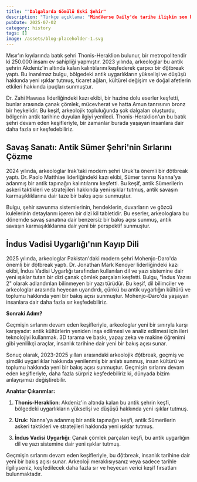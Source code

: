 ```yaml
---
title: ""Dalgalarda Gömülü Eski Şehir"
description: "Türkçe açıklama: "MindVerse Daily'de tarihe ilişkin son keşifler ve analizler keşfedin."
pubDate: 2025-07-02
category: history
tags: []
image: /assets/blog-placeholder-1.svg
---
```


Mısır'ın kıyılarında batık şehri Thonis-Heraklion bulunur, bir metropolitendir ki 250.000 insanı ev sahipliği yapmıştır. 2023 yılında, arkeologlar bu antik şehrin Akdeniz'in altında kalan kalıntılarını keşfederek çarpıcı bir độtbreak yaptı. Bu inanılmaz bulgu, bölgedeki antik uygarlıkların yükselişi ve düşüşü hakkında yeni ışıklar tutmuş, ticaret ağları, kültürel değişim ve doğal afetlerin etkileri hakkında ipuçları sunmuştur.

Dr. Zahi Hawass liderliğindeki kazı ekibi, bir hazine dolu eserler keşfetti, bunlar arasında çanak çömlek, mücevherat ve hatta Amun tanrısının bronz bir heykelidir. Bu keşif, arkeolojik topluluğunda şok dalgaları oluşturdu, bölgenin antik tarihine duyulan ilgiyi yeniledi. Thonis-Heraklion'un bu batık şehri devam eden keşifleriyle, bir zamanlar burada yaşayan insanlara dair daha fazla sır keşfedebiliriz.

## **Savaş Sanatı: Antik Sümer Şehri'nin Sırlarını Çözme**

2024 yılında, arkeologlar Irak'taki modern şehri Uruk'ta önemli bir độtbreak yaptı. Dr. Paolo Matthiae liderliğindeki kazı ekibi, Sümer tanrısı Nanna'ya adanmış bir antik tapınağın kalıntılarını keşfetti. Bu keşif, antik Sümerilerin askeri taktikleri ve stratejileri hakkında yeni ışıklar tutmuş, antik savaşın karmaşıklıklarına dair taze bir bakış açısı sunmuştur.

Bulgu, şehir savunma sistemlerinin, hendeklerin, duvarların ve gözcü kulelerinin detaylarını içeren bir dizi kil tabletidir. Bu eserler, arkeologlara bu dönemde savaş sanatına dair benzersiz bir bakış açısı sunmuş, antik savaşın karmaşıklıklarına dair yeni bir perspektif sunmuştur.

## **İndus Vadisi Uygarlığı'nın Kayıp Dili**

2025 yılında, arkeologlar Pakistan'daki modern şehri Mohenjo-Daro'da önemli bir độtbreak yaptı. Dr. Jonathan Mark Kenoyer liderliğindeki kazı ekibi, İndus Vadisi Uygarlığı tarafından kullanılan dil ve yazı sistemine dair yeni ışıklar tutan bir dizi çanak çömlek parçaları keşfetti. Bulgu, "İndus Yazısı 2" olarak adlandırılan bilinmeyen bir yazı türüdür. Bu keşif, dil bilimciler ve arkeologlar arasında heyecan uyandırdı, çünkü bu antik uygarlığın kültürü ve toplumu hakkında yeni bir bakış açısı sunmuştur. Mohenjo-Daro'da yaşayan insanlara dair daha fazla sır keşfedebiliriz.

**Sonraki Adım?**

Geçmişin sırlarını devam eden keşifleriyle, arkeologlar yeni bir sınıryla karşı karşıyadır: antik kültürlerin yeniden inşa edilmesi ve analiz edilmesi için ileri teknolojiyi kullanmak. 3D tarama ve baskı, yapay zeka ve makine öğrenimi gibi yenilikçi araçlar, insanlık tarihine dair yeni bir bakış açısı sunar.

Sonuç olarak, 2023-2025 yılları arasındaki arkeolojik độtbreak, geçmiş ve şimdiki uygarlıklar hakkında yenilenmiş bir anlatı sunmuş, insan kültürü ve toplumu hakkında yeni bir bakış açısı sunmuştur. Geçmişin sırlarını devam eden keşifleriyle, daha fazla sürpriz keşfedebiliriz ki, dünyada bizim anlayışımızı değiştirebilir.

**Anahtar Çıkarımlar:**

1. **Thonis-Heraklion**: Akdeniz'in altında kalan bu antik şehrin keşfi, bölgedeki uygarlıkların yükselişi ve düşüşü hakkında yeni ışıklar tutmuş.

2. **Uruk**: Nanna'ya adanmış bir antik tapınağın keşfi, antik Sümerilerin askeri taktikleri ve stratejileri hakkında yeni ışıklar tutmuş.

3. **İndus Vadisi Uygarlığı**: Çanak çömlek parçaları keşfi, bu antik uygarlığın dil ve yazı sistemine dair yeni ışıklar tutmuş.

Geçmişin sırlarını devam eden keşifleriyle, bu độtbreak, insanlık tarihine dair yeni bir bakış açısı sunar. Arkeoloji meraklısıysanız veya sadece tarihle ilgiliyseniz, keşfedilecek daha fazla sır ve heyecan verici keşif fırsatları bulunmaktadır.